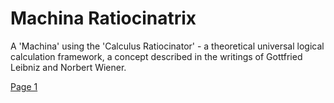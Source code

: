 # Machina Ratiocinatrix
A 'Machina' using the 'Calculus Ratiocinator' - a theoretical universal logical calculation framework, a concept described in the writings of Gottfried Leibniz and Norbert Wiener.

[Page 1](./pages/page_1)
